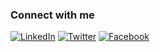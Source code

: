 ### Connect with me

[![LinkedIn](https://img.shields.io/badge/LinkedIn-blue)](https://www.linkedin.com/in/naresh-singh-ankit-b80ba9253)
[![Twitter](https://img.shields.io/badge/Twitter-blue)](https://x.com/NareshSing97901)
[![Facebook](https://img.shields.io/badge/Facebook-blue)](https://www.facebook.com/profile.php?id=100057301140974)
